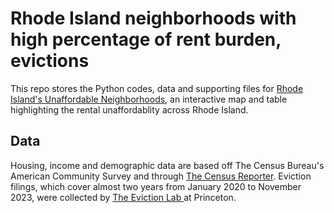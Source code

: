 # Rhode Island neighborhoods with high percentage of rent burden, evictions 

 This repo stores the Python codes, data and supporting files for [Rhode Island's Unaffordable Neighborhoods](https://kcinbk.github.io/Unaffordable-Rhode-Island-Neighborhoods/), an interactive map and table highlighting the rental unaffordablity across Rhode Island. 

## Data
Housing, income and demographic data are based off The Census Bureau's American Community Survey and through [The Census Reporter](https://censusreporter.org/). Eviction filings, which cover almost two years from January 2020 to November 2023, were collected by [The Eviction Lab ](https://evictionlab.org/)at Princeton.
